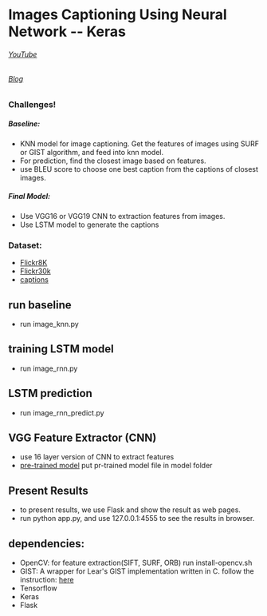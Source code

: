 # Images Captioning Using Neural Network -- Keras

###### [YouTube](https://www.youtube.com/watch?v=f2waevH1b6I) 
###### [Blog](https://zhenguochen.github.io/image-captioning-using-neural-network-cnn-lstm/)

### Challenges!
##### Baseline:
* KNN model for image captioning. Get the features of images using SURF or GIST algorithm, and feed into knn model.
* For prediction, find the closest image based on features.
* use BLEU score to choose one best caption from the captions of closest images.
##### Final Model:
* Use VGG16 or VGG19 CNN to extraction features from images.
* Use LSTM model to generate the captions

### Dataset:
* [Flickr8K](http://nlp.cs.illinois.edu/HockenmaierGroup/Framing_Image_Description/KCCA.html)
* [Flickr30k](https://drive.google.com/file/d/0B5o40yxdA9PqTnJuWGVkcFlqcG8/view)
* [captions](https://drive.google.com/file/d/0B2vTU3h54lTydXFjSVM5T2t4WmM/view)

## run baseline
* run image_knn.py

## training LSTM model
* run image_rnn.py

## LSTM prediction
* run image_rnn_predict.py

## VGG Feature Extractor (CNN)
* use 16 layer version of CNN to extract features
* [pre-trained model](https://www.cs.toronto.edu/~frossard/vgg16/vgg16_weights.npz) put pr-trained model file in model folder

## Present Results
* to present results, we use Flask and show the result as web pages.
* run python app.py, and use 127.0.0.1:4555 to see the results in browser.

## dependencies:
* OpenCV: for feature extraction(SIFT, SURF, ORB)
run install-opencv.sh
* GIST: A wrapper for Lear's GIST implementation written in C.
follow the instruction: [here](https://github.com/yuichiroTCY/lear-gist-python)
* Tensorflow
* Keras
* Flask

